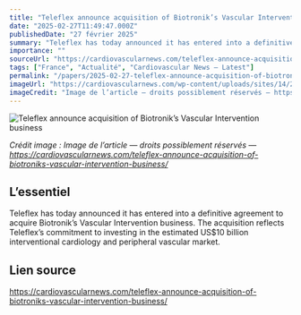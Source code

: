 ```yaml
---
title: "Teleflex announce acquisition of Biotronik’s Vascular Intervention business"
date: "2025-02-27T11:49:47.000Z"
publishedDate: "27 février 2025"
summary: "Teleflex has today announced it has entered into a definitive agreement to acquire Biotronik’s Vascular Intervention business. The acquisition reflects Teleflex’s commitment to investing in the estimated US$10 billion interventional cardiology and peripheral vascular market."
importance: ""
sourceUrl: "https://cardiovascularnews.com/teleflex-announce-acquisition-of-biotroniks-vascular-intervention-business/"
tags: ["France", "Actualité", "Cardiovascular News — Latest"]
permalink: "/papers/2025-02-27-teleflex-announce-acquisition-of-biotroniks-vascular-intervention-business"
imageUrl: "https://cardiovascularnews.com/wp-content/uploads/sites/14/2025/02/BIO38240_BIOTRONIK_Logo_Picture-scaled.jpg"
imageCredit: "Image de l’article — droits possiblement réservés — https://cardiovascularnews.com/teleflex-announce-acquisition-of-biotroniks-vascular-intervention-business/"
---
```


![Teleflex announce acquisition of Biotronik’s Vascular Intervention business](https://cardiovascularnews.com/wp-content/uploads/sites/14/2025/02/BIO38240_BIOTRONIK_Logo_Picture-scaled.jpg)

*Crédit image : Image de l’article — droits possiblement réservés — https://cardiovascularnews.com/teleflex-announce-acquisition-of-biotroniks-vascular-intervention-business/*

## L’essentiel

Teleflex has today announced it has entered into a definitive agreement to acquire Biotronik’s Vascular Intervention business. The acquisition reflects Teleflex’s commitment to investing in the estimated US$10 billion interventional cardiology and peripheral vascular market.

## Lien source

https://cardiovascularnews.com/teleflex-announce-acquisition-of-biotroniks-vascular-intervention-business/
